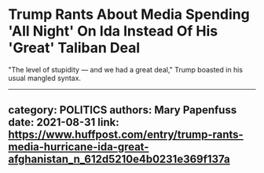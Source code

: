 # Trump Rants About Media Spending 'All Night' On Ida Instead Of His 'Great' Taliban Deal

"The level of stupidity — and we had a great deal," Trump boasted in his usual mangled syntax.

---
category: POLITICS
authors: Mary Papenfuss
date: 2021-08-31
link: https://www.huffpost.com/entry/trump-rants-media-hurricane-ida-great-afghanistan_n_612d5210e4b0231e369f137a
---
